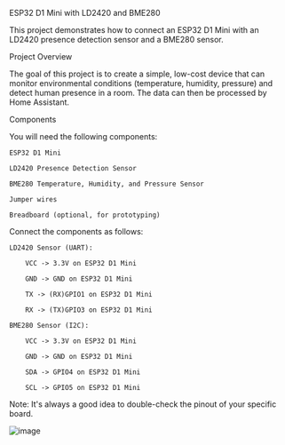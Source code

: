 ESP32 D1 Mini with LD2420 and BME280

This project demonstrates how to connect an ESP32 D1 Mini with an LD2420 presence detection sensor and a BME280 sensor. 

Project Overview

The goal of this project is to create a simple, low-cost device that can monitor environmental conditions (temperature, humidity, pressure) and detect human presence in a room. The data can then be processed by Home Assistant.

Components

You will need the following components:

    ESP32 D1 Mini

    LD2420 Presence Detection Sensor

    BME280 Temperature, Humidity, and Pressure Sensor

    Jumper wires

    Breadboard (optional, for prototyping)


Connect the components as follows:

    LD2420 Sensor (UART):

        VCC -> 3.3V on ESP32 D1 Mini

        GND -> GND on ESP32 D1 Mini

        TX -> (RX)GPIO1 on ESP32 D1 Mini

        RX -> (TX)GPIO3 on ESP32 D1 Mini

    BME280 Sensor (I2C):

        VCC -> 3.3V on ESP32 D1 Mini

        GND -> GND on ESP32 D1 Mini

        SDA -> GPIO4 on ESP32 D1 Mini

        SCL -> GPIO5 on ESP32 D1 Mini

Note: It's always a good idea to double-check the pinout of your specific board.


![image](https://github.com/user-attachments/assets/2a38d163-fad5-4234-9cee-a4aa1945e17a)
